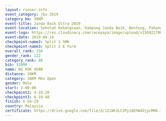 ```yaml
---
layout: runner-info 
event_category: jbu-2019 
category_km: 30KM 
event-title: Janda Baik Ultra 2019 
event-location: Sekolah Kebangsaan, Kampung Janda Baik, Bentong, Pahang, Malaysia 
event-logo: https://res.cloudinary.com/raceyaya/image/upload/v1569217009/logo/janda-baik_vch1pc.jpg 
event-date: 2019-09-14 
checkpoint-name2: Split 1 SMK 
checkpoint-name3: Split 2 E Farm 
overall_rank: 156
gender_rank: 122
category_rank: 80
bib: 31096
name: NG KOK XUAN
distance: 30KM
category: 30KM Men Open
gender: Male
start: 2-00-00
checkpoint2: 4-18-20
checkpoint3: 6-19-48
finish: 6-56-29
country: Malaysia
certificate: https://drive.google.com/file/d/1ZiWk3LCSPy1AEhW4OjycMH6-IoV6lHLg/view?usp=sharing
---
```

